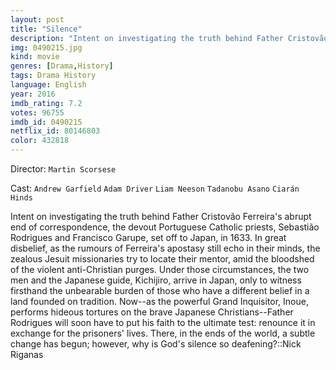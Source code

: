 ```yaml
---
layout: post
title: "Silence"
description: "Intent on investigating the truth behind Father Cristovão Ferreira's abrupt end of correspondence, the devout Portuguese Catholic priests, Sebastião Rodrigues and Francisco Garupe, set off to Japan, in 1633. In great disbelief, as the rumours of Ferreira's apostasy still echo in their minds, the zealous Jesuit missionaries try to locate their mentor, amid the bloodshed of the violent anti-Christia.."
img: 0490215.jpg
kind: movie
genres: [Drama,History]
tags: Drama History 
language: English
year: 2016
imdb_rating: 7.2
votes: 96755
imdb_id: 0490215
netflix_id: 80146803
color: 432818
---
```

Director: `Martin Scorsese`  

Cast: `Andrew Garfield` `Adam Driver` `Liam Neeson` `Tadanobu Asano` `Ciarán Hinds` 

Intent on investigating the truth behind Father Cristovão Ferreira's abrupt end of correspondence, the devout Portuguese Catholic priests, Sebastião Rodrigues and Francisco Garupe, set off to Japan, in 1633. In great disbelief, as the rumours of Ferreira's apostasy still echo in their minds, the zealous Jesuit missionaries try to locate their mentor, amid the bloodshed of the violent anti-Christian purges. Under those circumstances, the two men and the Japanese guide, Kichijiro, arrive in Japan, only to witness firsthand the unbearable burden of those who have a different belief in a land founded on tradition. Now--as the powerful Grand Inquisitor, Inoue, performs hideous tortures on the brave Japanese Christians--Father Rodrigues will soon have to put his faith to the ultimate test: renounce it in exchange for the prisoners' lives. There, in the ends of the world, a subtle change has begun; however, why is God's silence so deafening?::Nick Riganas